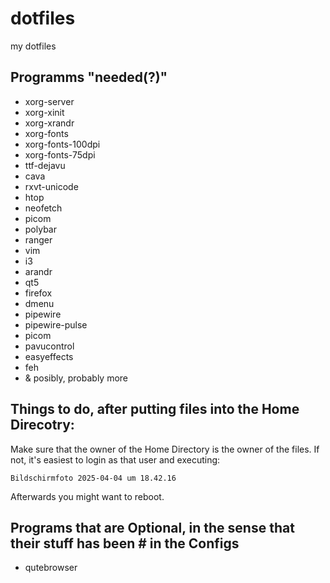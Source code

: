 # dotfiles
my dotfiles

## Programms "needed(?)"

 - xorg-server
 - xorg-xinit
 - xorg-xrandr
 - xorg-fonts 
 - xorg-fonts-100dpi 
 - xorg-fonts-75dpi 
 - ttf-dejavu
 - cava
 - rxvt-unicode
 - htop
 - neofetch
 - picom
 - polybar
 - ranger
 - vim
 - i3 
 - arandr
 - qt5
 - firefox
 - dmenu
 - pipewire
 - pipewire-pulse
 - picom
 - pavucontrol
 - easyeffects
 - feh
 - & posibly, probably more
 
## Things to do, after putting files into the Home Direcotry:

Make sure that the owner of the Home Directory is the owner of the files. If not, it's easiest to login as that user and executing: 
```
Bildschirmfoto 2025-04-04 um 18.42.16
```
Afterwards you might want to reboot.
 
## Programs that are Optional, in the sense that their stuff has been # in the Configs

 - qutebrowser
